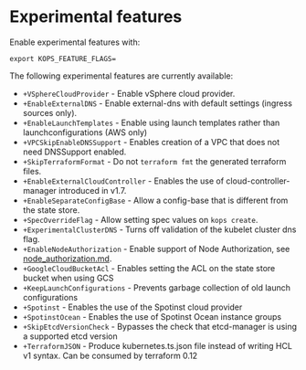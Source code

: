 # Experimental features

Enable experimental features with:

`export KOPS_FEATURE_FLAGS=`

The following experimental features are currently available:

* `+VSphereCloudProvider` - Enable vSphere cloud provider.
* `+EnableExternalDNS` - Enable external-dns with default settings (ingress sources only).
* `+EnableLaunchTemplates` - Enable using launch templates rather than launchconfigurations (AWS only)
* `+VPCSkipEnableDNSSupport` - Enables creation of a VPC that does not need DNSSupport enabled.
* `+SkipTerraformFormat` - Do not `terraform fmt` the generated terraform files.
* `+EnableExternalCloudController` - Enables the use of cloud-controller-manager introduced in v1.7.
* `+EnableSeparateConfigBase` - Allow a config-base that is different from the state store.
* `+SpecOverrideFlag` - Allow setting spec values on `kops create`.
* `+ExperimentalClusterDNS` - Turns off validation of the kubelet cluster dns flag.
* `+EnableNodeAuthorization` - Enable support of Node Authorization, see [node_authorization.md](../node_authorization.md).
* `+GoogleCloudBucketAcl` - Enables setting the ACL on the state store bucket when using GCS
* `+KeepLaunchConfigurations` - Prevents garbage collection of old launch configurations
* `+Spotinst` - Enables the use of the Spotinst cloud provider
* `+SpotinstOcean` - Enables the use of Spotinst Ocean instance groups
* `+SkipEtcdVersionCheck` - Bypasses the check that etcd-manager is using a supported etcd version
* `+TerraformJSON` - Produce kubernetes.ts.json file instead of writing HCL v1 syntax. Can be consumed by terraform 0.12
